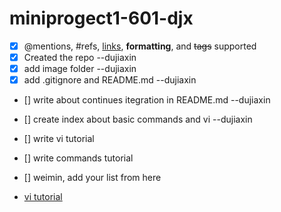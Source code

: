 # miniprogect1-601-djx

- [x] @mentions, #refs, [links](), **formatting**, and <del>tags</del> supported
- [x] Created the repo --dujiaxin
- [x] add image folder --dujiaxin
- [x] add .gitignore and README.md --dujiaxin
- [] write about continues itegration in README.md --dujiaxin
- [] create index about  basic commands and vi --dujiaxin
- [] write vi tutorial
- [] write commands tutorial

- [] weimin, add your list from here

* [vi tutorial](/vi.md)
